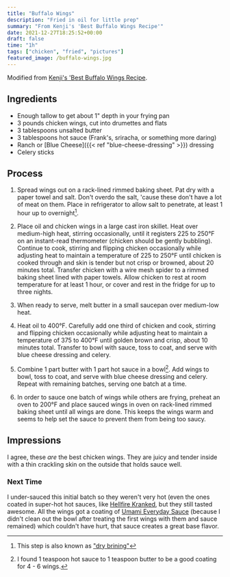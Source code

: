 ```yaml
---
title: "Buffalo Wings"
description: "Fried in oil for little prep"
summary: "From Kenji's 'Best Buffalo Wings Recipe'"
date: 2021-12-27T18:25:52+00:00
draft: false
time: "1h"
tags: ["chicken", "fried", "pictures"]
featured_image: /buffalo-wings.jpg
---
```


Modified from [Kenji's 'Best Buffalo Wings Recipe](https://www.seriouseats.com/ultimate-extra-crispy-double-fried-confit-buffalo-wings "Kenji's 'Best Buffalo Wings Recipe").

## Ingredients

- Enough tallow to get about 1" depth in your frying pan
- 3 pounds chicken wings, cut into drumettes and flats
- 3 tablespoons unsalted butter
- 3 tablespoons hot sauce (Frank's, sriracha, or something more daring)
- Ranch or [Blue Cheese]({{< ref "blue-cheese-dressing" >}}) dressing
- Celery sticks

## Process

1. Spread wings out on a rack-lined rimmed baking sheet.  Pat dry with a paper towel and salt.  Don't overdo the salt, 'cause these don't have a lot of meat on them.  Place in refrigerator to allow salt to penetrate, at least 1 hour up to overnight[^1].

1. Place oil and chicken wings in a large cast iron skillet. Heat over medium-high heat, stirring occasionally, until it registers 225 to 250°F on an instant-read thermometer (chicken should be gently bubbling). Continue to cook, stirring and flipping chicken occasionally while adjusting heat to maintain a temperature of 225 to 250°F until chicken is cooked through and skin is tender but not crisp or browned, about 20 minutes total. Transfer chicken with a wire mesh spider to a rimmed baking sheet lined with paper towels. Allow chicken to rest at room temperature for at least 1 hour, or cover and rest in the fridge for up to three nights.

1. When ready to serve, melt butter in a small saucepan over medium-low heat.

1. Heat oil to 400°F. Carefully add one third of chicken and cook, stirring and flipping chicken occasionally while adjusting heat to maintain a temperature of 375 to 400°F until golden brown and crisp, about 10 minutes total. Transfer to bowl with sauce, toss to coat, and serve with blue cheese dressing and celery.

1. Combine 1 part butter with 1 part hot sauce in a bowl[^2].  Add wings to bowl, toss to coat, and serve with blue cheese dressing and celery. Repeat with remaining batches, serving one batch at a time.

1. In order to sauce one batch of wings while others are frying, preheat an oven to 200°F and place sauced wings in oven on rack-lined rimmed baking sheet until all wings are done.  This keeps the wings warm and seems to help set the sauce to prevent them from being too saucy.

[^1]: This step is also known as ["dry brining"](https://amazingribs.com/tested-recipes/salting-brining-curing-and-injecting/dry-brining-easier-and-less-wasteful-wet-brining/ "Amazing Ribs Dry Brine Post")
[^2]: I found 1 teaspoon hot sauce to 1 teaspoon butter to be a good coating for 4 - 6 wings.

## Impressions

I agree, these _are_ the best chicken wings.  They are juicy and tender inside with a thin crackling skin on the outside that holds sauce well.

### Next Time

I under-sauced this initial batch so they weren't very hot (even the ones coated in super-hot hot sauces, like [Hellfire Kranked](https://heatonist.com/products/hellfire-kranked-1?variant=39373094060130 "Heatonist Hellfire Kranked Store Page"), but they still tasted awesome.  All the wings got a coating of [Umami Everyday Sauce](https://www.seedranchflavor.com/products/umami-everyday-sauce "Seed Ranch Umami Everyday Sauce Page") (because I didn't clean out the bowl after treating the first wings with them and sauce remained) which couldn't have hurt, that sauce creates a great base flavor.
